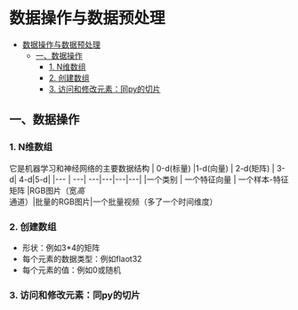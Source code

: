 # 数据操作与数据预处理
- [数据操作与数据预处理](#数据操作与数据预处理)
  - [一、数据操作](#一数据操作)
    - [1. N维数组](#1-n维数组)
    - [2. 创建数组](#2-创建数组)
    - [3. 访问和修改元素：同py的切片](#3-访问和修改元素同py的切片)
## 一、数据操作
### 1. N维数组
它是机器学习和神经网络的主要数据结构
| 0-d(标量) |1-d(向量) | 2-d(矩阵) | 3-d| 4-d|5-d|
|--- | ---| ---|---|---|---|
|一个类别 | 一个特征向量 | 一个样本-特征矩阵 |RGB图片（宽*高*通道）|批量的RGB图片|一个批量视频（多了一个时间维度）
### 2. 创建数组
   - 形状：例如3*4的矩阵
   - 每个元素的数据类型：例如flaot32
   - 每个元素的值：例如0或随机
### 3. 访问和修改元素：同py的切片
